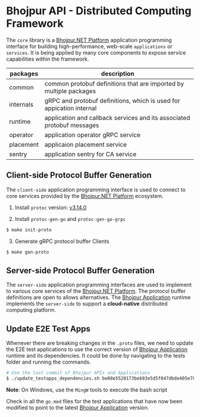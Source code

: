 # Bhojpur API - Distributed Computing Framework

The `core` library is a [Bhojpur.NET Platform](https://github.com/bhojpur/platform) application
programming interface for building high-performance, web-scale `applications` or `services`. It
is being applied by many core components to expose service capabilities within the framework.

| packages  | description                                                            |
|-----------|------------------------------------------------------------------------|
| common    | common protobuf definitions that are imported by multiple packages     |
| internals | gRPC and protobuf definitions, which is used for appication internal   |
| runtime   | application and callback services and its associated protobuf messages |
| operator  | application operator gRPC service                                      |
| placement | applicaion placement service                                           |
| sentry    | application sentry for CA service                                      |

## Client-side Protocol Buffer Generation

The `client-side` application programming interface is used to connect to core services provided by the
[Bhojpur.NET Platform](https://github.com/bhojpur/platform) ecosystem.

1. Install `protoc` version: [v3.14.0](https://github.com/protocolbuffers/protobuf/releases/tag/v3.14.0)

2. Install `protoc-gen-go` and `protoc-gen-go-grpc`

```bash
$ make init-proto
```

3. Generate gRPC protocol buffer Clients

```bash
$ make gen-proto
```

## Server-side Protocol Buffer Generation

The `server-side` application programming interfaces are used to implement to various core services
of the [Bhojpur.NET Platform](https://github.com/bhojpur/platform). The protocol buffer definitions
are open to allows alternatives. The [Bhojpur Application](https://github.com/bhojpur/application)
runtime implements the `server-side` to support a __cloud-native__ distributed computing platform.

## Update E2E Test Apps

Whenever there are breaking changes in the `.proto` files, we need to update the E2E test applications
to use the correct version of [Bhojpur Application](https://github.com/bhojpur/application) runtime
and its dependencies. It could be done by navigating to the tests folder and running the commands.

```bash
# Use the last commit of Bhojpur APIs and Applications
$ ./update_testapps_dependencies.sh be08e5520173beb93e5d5f047dbde405e78db658
```

**Note**: On Windows, use the `MingW` tools to execute the bash script

Check in all the `go.mod` files for the test applications that have now been modified to point
to the latest [Bhojpur Application](https://github.com/bhojpur/application) version.
